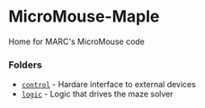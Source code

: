# MicroMouse-Maple

Home for MARC's MicroMouse code

### Folders
* [`control`](control/) - Hardare interface to external devices
* [`logic`](logic/) - Logic that drives the maze solver

